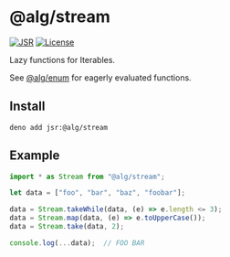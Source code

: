 # @alg/stream

[![JSR](https://jsr.io/badges/@alg/stream)](https://jsr.io/@alg/stream)
[![License](https://img.shields.io/badge/MIT-green?label=license)](https://github.com/alg-js/stream/blob/main/LICENSE)

Lazy functions for Iterables.

See [@alg/enum](https://jsr.io/@alg/enum) for eagerly evaluated functions.

## Install

```
deno add jsr:@alg/stream
```

## Example

```javascript
import * as Stream from "@alg/stream";

let data = ["foo", "bar", "baz", "foobar"];

data = Stream.takeWhile(data, (e) => e.length <= 3);
data = Stream.map(data, (e) => e.toUpperCase());
data = Stream.take(data, 2);

console.log(...data);  // FOO BAR
```
